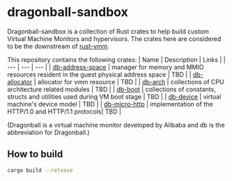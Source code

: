 # dragonball-sandbox
Dragonball-sandbox is a collection of Rust crates to help build custom Virtual Machine Monitors and hypervisors. The crates here are considered to be the downstream of [rust-vmm](https://github.com/rust-vmm).

This repository contains the following crates:
| Name | Description | Links |
| --- | --- | --- |
| [db-address-space](crates/db-address-space) | manager for memory and MMIO resources resident in the guest physical address space | TBD |
| [db-allocator](crates/db-allocator) | allocator for vmm resource | TBD |
| [db-arch](crates/db-arch) | collections of CPU architecture related modules | TBD |
| [db-boot](crates/db-boot) | collections of constants, structs and utilities used during VM boot stage | TBD |
| [db-device](crates/db-device) | virtual machine's device model | TBD |
| [db-micro-http](crates/db-micro-http) | implementation of the HTTP/1.0 and HTTP/1.1 protocols| TBD |

(Dragonball is a virtual machine monitor developed by Alibaba and db is the abbreviation for Dragonball.)

## How to build
```bash
cargo build --release
```
